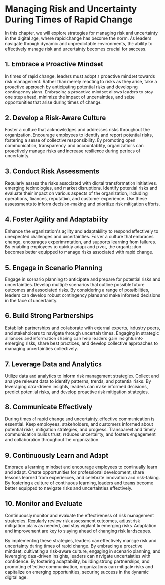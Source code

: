 Managing Risk and Uncertainty During Times of Rapid Change
======================================================================

In this chapter, we will explore strategies for managing risk and uncertainty in the digital age, where rapid change has become the norm. As leaders navigate through dynamic and unpredictable environments, the ability to effectively manage risk and uncertainty becomes crucial for success.

**1. Embrace a Proactive Mindset**
----------------------------------

In times of rapid change, leaders must adopt a proactive mindset towards risk management. Rather than merely reacting to risks as they arise, take a proactive approach by anticipating potential risks and developing contingency plans. Embracing a proactive mindset allows leaders to stay one step ahead, minimize the impact of uncertainties, and seize opportunities that arise during times of change.

**2. Develop a Risk-Aware Culture**
-----------------------------------

Foster a culture that acknowledges and addresses risks throughout the organization. Encourage employees to identify and report potential risks, fostering a sense of collective responsibility. By promoting open communication, transparency, and accountability, organizations can proactively manage risks and increase resilience during periods of uncertainty.

**3. Conduct Risk Assessments**
-------------------------------

Regularly assess the risks associated with digital transformation initiatives, emerging technologies, and market disruptions. Identify potential risks and evaluate their impact on various aspects of the organization, including operations, finances, reputation, and customer experience. Use these assessments to inform decision-making and prioritize risk mitigation efforts.

**4. Foster Agility and Adaptability**
--------------------------------------

Enhance the organization's agility and adaptability to respond effectively to unexpected challenges and uncertainties. Foster a culture that embraces change, encourages experimentation, and supports learning from failures. By enabling employees to quickly adapt and pivot, the organization becomes better equipped to manage risks associated with rapid change.

**5. Engage in Scenario Planning**
----------------------------------

Engage in scenario planning to anticipate and prepare for potential risks and uncertainties. Develop multiple scenarios that outline possible future outcomes and associated risks. By considering a range of possibilities, leaders can develop robust contingency plans and make informed decisions in the face of uncertainty.

**6. Build Strong Partnerships**
--------------------------------

Establish partnerships and collaborate with external experts, industry peers, and stakeholders to navigate through uncertain times. Engaging in strategic alliances and information sharing can help leaders gain insights into emerging risks, share best practices, and develop collective approaches to managing uncertainties collectively.

**7. Leverage Data and Analytics**
----------------------------------

Utilize data and analytics to inform risk management strategies. Collect and analyze relevant data to identify patterns, trends, and potential risks. By leveraging data-driven insights, leaders can make informed decisions, predict potential risks, and develop proactive risk mitigation strategies.

**8. Communicate Effectively**
------------------------------

During times of rapid change and uncertainty, effective communication is essential. Keep employees, stakeholders, and customers informed about potential risks, mitigation strategies, and progress. Transparent and timely communication builds trust, reduces uncertainty, and fosters engagement and collaboration throughout the organization.

**9. Continuously Learn and Adapt**
-----------------------------------

Embrace a learning mindset and encourage employees to continually learn and adapt. Create opportunities for professional development, share lessons learned from experiences, and celebrate innovation and risk-taking. By fostering a culture of continuous learning, leaders and teams become better equipped to navigate risks and uncertainties effectively.

**10. Monitor and Evaluate**
----------------------------

Continuously monitor and evaluate the effectiveness of risk management strategies. Regularly review risk assessment outcomes, adjust risk mitigation plans as needed, and stay vigilant to emerging risks. Adaptation and improvement are key to staying ahead of changing risk landscapes.

By implementing these strategies, leaders can effectively manage risk and uncertainty during times of rapid change. By embracing a proactive mindset, cultivating a risk-aware culture, engaging in scenario planning, and leveraging data-driven insights, leaders can navigate uncertainties with confidence. By fostering adaptability, building strong partnerships, and promoting effective communication, organizations can mitigate risks and capitalize on emerging opportunities, securing success in the dynamic digital age.
